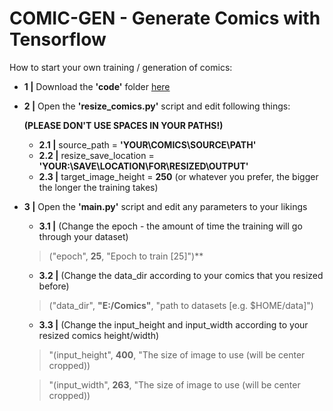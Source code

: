 # COMIC-GEN - Generate Comics with Tensorflow 

How to start your own training / generation of comics:

* **1 |** Download the **'code'** folder [here](https://github.com/ARGNZXT/comic-gen/releases/tag/v0.2-beta)

* **2 |** Open the **'resize_comics.py'** script and edit following things:

  **(PLEASE DON'T USE SPACES IN YOUR PATHS!)**

  * **2.1 |** source_path = **'YOUR\COMICS\SOURCE\PATH'**
  * **2.2 |** resize_save_location = **'YOUR:\\SAVE\\LOCATION\\FOR\\RESIZED\\OUTPUT'**
  * **2.3 |** target_image_height = **250** (or whatever you prefer, the bigger the longer the training takes)

* **3 |** Open the **'main.py'** script and edit any parameters to your likings

  * **3.1  |** (Change the epoch - the amount of time the training will go through your dataset)
  
  > ("epoch", **25**, "Epoch to train [25]")** 
  
  * **3.2  |** (Change the data_dir according to your comics that you resized before)
  
  > ("data_dir", **"E:/Comics"**, "path to datasets [e.g. $HOME/data]")
  
  
  * **3.3  |** (Change the input_height and input_width according to your resized comics height/width)
  
  > "(input_height", **400**, "The size of image to use (will be center cropped))
  
  > "(input_width", **263**, "The size of image to use (will be center cropped))
                

